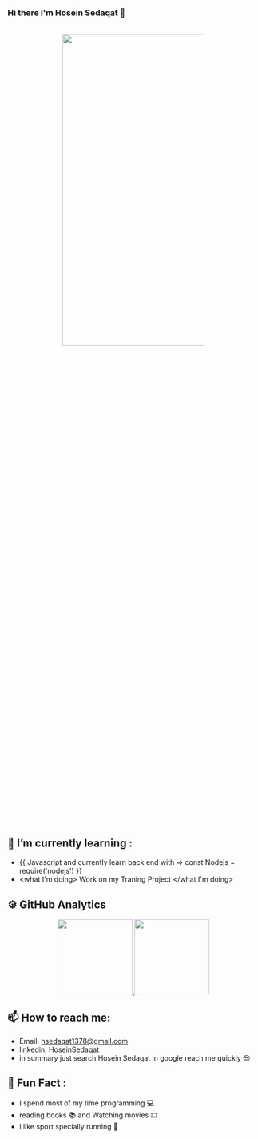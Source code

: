### Hi there I'm Hosein Sedaqat 👋

<br>

<div align="center">
  <img width="75%" height="40%" src="https://i.imgur.com/8MupZHY.gif" />
</div>
  
<br> 

## 🌱 I’m currently learning :
 * {{ Javascript and currently learn back end with => const Nodejs = require('nodejs') }}
 * <what I'm doing> Work on my Traning Project  </what I'm doing>

## ⚙️ GitHub Analytics
<p align="center">
  <a href="https://github.com/hsedaqat1378">
<img height="150em" src="https://github-readme-stats.vercel.app/api/top-langs/?username=hsedaqat1378&layout=compact&theme=material-palenight&langs_count=12" />
<img height="150em" src="https://github-readme-stats.vercel.app/api?username=hsedaqat1378&show_icons=true&include_all_commits=true&theme=material-palenight" />
  </a>
</p>
	
## 📫 How to reach me: 
* Email: hsedaqat1378@gmail.com 
* linkedin: HoseinSedaqat
* in summary just search Hosein Sedaqat in google reach me quickly 😎 

## 🐠 Fun Fact : 
* I spend most of my time programming 💻 
* reading books 📚 and Watching movies 🎞 
* i like sport specially running 🏃‍ 


